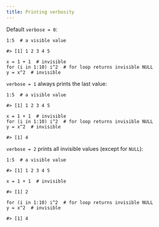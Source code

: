 ```yaml
---
title: Printing verbosity
---
```


Default `verbose = 0`:


``` {.r}
1:5  # a visible value
```

```
#> [1] 1 2 3 4 5
```

``` {.r}
x = 1 + 1  # invisible
for (i in 1:10) i^2  # for loop returns invisible NULL
y = x^2  # invisible
```

`verbose = 1` always prints the last value:


``` {.r}
1:5  # a visible value
```

```
#> [1] 1 2 3 4 5
```

``` {.r}
x = 1 + 1  # invisible
for (i in 1:10) i^2  # for loop returns invisible NULL
y = x^2  # invisible
```

```
#> [1] 4
```

`verbose = 2` prints all invisible values (except for `NULL`):


``` {.r}
1:5  # a visible value
```

```
#> [1] 1 2 3 4 5
```

``` {.r}
x = 1 + 1  # invisible
```

```
#> [1] 2
```

``` {.r}
for (i in 1:10) i^2  # for loop returns invisible NULL
y = x^2  # invisible
```

```
#> [1] 4
```
